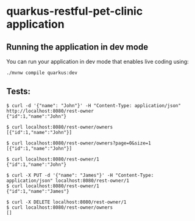 # quarkus-restful-pet-clinic application

## Running the application in dev mode

You can run your application in dev mode that enables live coding using:
```
./mvnw compile quarkus:dev
```

## Tests:
```
$ curl -d '{"name": "John"}' -H "Content-Type: application/json" http://localhost:8080/rest-owner
{"id":1,"name":"John"}

$ curl localhost:8080/rest-owner/owners
[{"id":1,"name":"John"}]

$ curl localhost:8080/rest-owner/owners?page=0&size=1
[{"id":1,"name":"John"}]

$ curl localhost:8080/rest-owner/1
{"id":1,"name":"John"}

$ curl -X PUT -d '{"name": "James"}' -H "Content-Type: application/json" localhost:8080/rest-owner/1
$ curl localhost:8080/rest-owner/1
{"id":1,"name":"James"}

$ curl -X DELETE localhost:8080/rest-owner/1
$ curl localhost:8080/rest-owner/owners
[]
```

